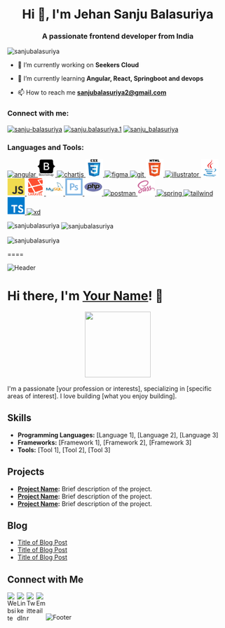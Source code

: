 <h1 align="center">Hi 👋, I'm Jehan Sanju Balasuriya</h1>
<h3 align="center">A passionate frontend developer from India</h3>

<p align="left"> <img src="https://komarev.com/ghpvc/?username=sanjubalasuriya&label=Profile%20views&color=0e75b6&style=flat" alt="sanjubalasuriya" /> </p>

- 🔭 I’m currently working on **Seekers Cloud**

- 🌱 I’m currently learning **Angular, React, Springboot and devops**

- 📫 How to reach me **sanjubalasuriya2@gmail.com**

<h3 align="left">Connect with me:</h3>
<p align="left">
<a href="https://linkedin.com/in/sanju-balasuriya" target="blank"><img align="center" src="https://raw.githubusercontent.com/rahuldkjain/github-profile-readme-generator/master/src/images/icons/Social/linked-in-alt.svg" alt="sanju-balasuriya" height="30" width="40" /></a>
<a href="https://fb.com/sanju.balasuriya.1" target="blank"><img align="center" src="https://raw.githubusercontent.com/rahuldkjain/github-profile-readme-generator/master/src/images/icons/Social/facebook.svg" alt="sanju.balasuriya.1" height="30" width="40" /></a>
<a href="https://instagram.com/sanju_balasuriya" target="blank"><img align="center" src="https://raw.githubusercontent.com/rahuldkjain/github-profile-readme-generator/master/src/images/icons/Social/instagram.svg" alt="sanju_balasuriya" height="30" width="40" /></a>
</p>

<h3 align="left">Languages and Tools:</h3>
<p align="left"> <a href="https://angular.io" target="_blank" rel="noreferrer"> <img src="https://angular.io/assets/images/logos/angular/angular.svg" alt="angular" width="40" height="40"/> </a> <a href="https://getbootstrap.com" target="_blank" rel="noreferrer"> <img src="https://raw.githubusercontent.com/devicons/devicon/master/icons/bootstrap/bootstrap-plain-wordmark.svg" alt="bootstrap" width="40" height="40"/> </a> <a href="https://www.chartjs.org" target="_blank" rel="noreferrer"> <img src="https://www.chartjs.org/media/logo-title.svg" alt="chartjs" width="40" height="40"/> </a> <a href="https://www.w3schools.com/css/" target="_blank" rel="noreferrer"> <img src="https://raw.githubusercontent.com/devicons/devicon/master/icons/css3/css3-original-wordmark.svg" alt="css3" width="40" height="40"/> </a> <a href="https://www.figma.com/" target="_blank" rel="noreferrer"> <img src="https://www.vectorlogo.zone/logos/figma/figma-icon.svg" alt="figma" width="40" height="40"/> </a> <a href="https://git-scm.com/" target="_blank" rel="noreferrer"> <img src="https://www.vectorlogo.zone/logos/git-scm/git-scm-icon.svg" alt="git" width="40" height="40"/> </a> <a href="https://www.w3.org/html/" target="_blank" rel="noreferrer"> <img src="https://raw.githubusercontent.com/devicons/devicon/master/icons/html5/html5-original-wordmark.svg" alt="html5" width="40" height="40"/> </a> <a href="https://www.adobe.com/in/products/illustrator.html" target="_blank" rel="noreferrer"> <img src="https://www.vectorlogo.zone/logos/adobe_illustrator/adobe_illustrator-icon.svg" alt="illustrator" width="40" height="40"/> </a> <a href="https://www.java.com" target="_blank" rel="noreferrer"> <img src="https://raw.githubusercontent.com/devicons/devicon/master/icons/java/java-original.svg" alt="java" width="40" height="40"/> </a> <a href="https://developer.mozilla.org/en-US/docs/Web/JavaScript" target="_blank" rel="noreferrer"> <img src="https://raw.githubusercontent.com/devicons/devicon/master/icons/javascript/javascript-original.svg" alt="javascript" width="40" height="40"/> </a> <a href="https://laravel.com/" target="_blank" rel="noreferrer"> <img src="https://raw.githubusercontent.com/devicons/devicon/master/icons/laravel/laravel-plain-wordmark.svg" alt="laravel" width="40" height="40"/> </a> <a href="https://www.mysql.com/" target="_blank" rel="noreferrer"> <img src="https://raw.githubusercontent.com/devicons/devicon/master/icons/mysql/mysql-original-wordmark.svg" alt="mysql" width="40" height="40"/> </a> <a href="https://www.photoshop.com/en" target="_blank" rel="noreferrer"> <img src="https://raw.githubusercontent.com/devicons/devicon/master/icons/photoshop/photoshop-line.svg" alt="photoshop" width="40" height="40"/> </a> <a href="https://www.php.net" target="_blank" rel="noreferrer"> <img src="https://raw.githubusercontent.com/devicons/devicon/master/icons/php/php-original.svg" alt="php" width="40" height="40"/> </a> <a href="https://postman.com" target="_blank" rel="noreferrer"> <img src="https://www.vectorlogo.zone/logos/getpostman/getpostman-icon.svg" alt="postman" width="40" height="40"/> </a> <a href="https://sass-lang.com" target="_blank" rel="noreferrer"> <img src="https://raw.githubusercontent.com/devicons/devicon/master/icons/sass/sass-original.svg" alt="sass" width="40" height="40"/> </a> <a href="https://spring.io/" target="_blank" rel="noreferrer"> <img src="https://www.vectorlogo.zone/logos/springio/springio-icon.svg" alt="spring" width="40" height="40"/> </a> <a href="https://tailwindcss.com/" target="_blank" rel="noreferrer"> <img src="https://www.vectorlogo.zone/logos/tailwindcss/tailwindcss-icon.svg" alt="tailwind" width="40" height="40"/> </a> <a href="https://www.typescriptlang.org/" target="_blank" rel="noreferrer"> <img src="https://raw.githubusercontent.com/devicons/devicon/master/icons/typescript/typescript-original.svg" alt="typescript" width="40" height="40"/> </a> <a href="https://www.adobe.com/products/xd.html" target="_blank" rel="noreferrer"> <img src="https://cdn.worldvectorlogo.com/logos/adobe-xd.svg" alt="xd" width="40" height="40"/> </a> </p>

<p><img align="left" src="https://github-readme-stats.vercel.app/api/top-langs?username=sanjubalasuriya&show_icons=true&locale=en&layout=compact" alt="sanjubalasuriya" /></p>

<p>&nbsp;<img align="center" src="https://github-readme-stats.vercel.app/api?username=sanjubalasuriya&show_icons=true&locale=en" alt="sanjubalasuriya" /></p>

<p><img align="center" src="https://github-readme-streak-stats.herokuapp.com/?user=sanjubalasuriya&" alt="sanjubalasuriya" /></p>





====


<!-- Add a banner or a header image -->
![Header](path/to/header-image.png)

<!-- Add your name and a short introduction -->
# Hi there, I'm [Your Name](https://your-website.com)! 👋

<p align="center">
  <img src="path/to/profile-picture.png" width="150" height="150">
</p>

<!-- Add a brief bio or description -->
I'm a passionate [your profession or interests], specializing in [specific areas of interest]. I love building [what you enjoy building]. 

<!-- Add a section for your skills -->
## Skills

- **Programming Languages:** [Language 1], [Language 2], [Language 3]
- **Frameworks:** [Framework 1], [Framework 2], [Framework 3]
- **Tools:** [Tool 1], [Tool 2], [Tool 3]

<!-- Add a section for your projects -->
## Projects

- **[Project Name](link-to-project-repo):** Brief description of the project.
- **[Project Name](link-to-project-repo):** Brief description of the project.
- **[Project Name](link-to-project-repo):** Brief description of the project.

<!-- Add a section for your blog posts or articles -->
## Blog

- [Title of Blog Post](link-to-blog-post)
- [Title of Blog Post](link-to-blog-post)
- [Title of Blog Post](link-to-blog-post)

<!-- Add a section for your social media and contact information -->
## Connect with Me

[<img align="left" alt="Website" width="22px" src="path/to/website-icon.png" />](https://your-website.com)
[<img align="left" alt="LinkedIn" width="22px" src="path/to/linkedin-icon.png" />](https://www.linkedin.com/in/your-profile)
[<img align="left" alt="Twitter" width="22px" src="path/to/twitter-icon.png" />](https://twitter.com/your-handle)
[<img align="left" alt="Email" width="22px" src="path/to/email-icon.png" />](mailto:your-email@example.com)

<br />
<br />

<!-- Add a footer or any other additional information -->
![Footer](path/to/footer-image.png)


